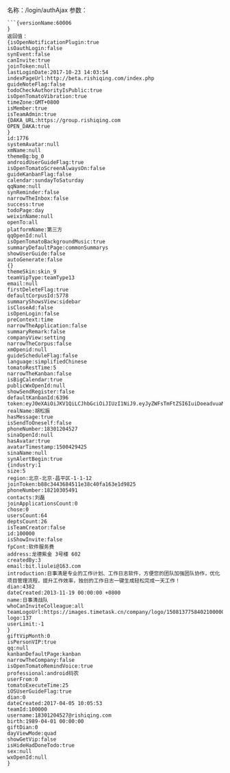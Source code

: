 名称：/login/authAjax
参数：
```GET
```{versionName:60006
}
返回值：
{isOpenNotificationPlugin:true
isOauthLogin:false
synEvent:false
canInvite:true
joinToken:null
lastLoginDate:2017-10-23 14:03:54
indexPageUrl:http://beta.rishiqing.com/index.php
guideNoteFlag:false
todoCheckAuthorityIsPublic:true
isOpenTomatoVibration:true
timeZone:GMT+0800
isMember:true
isTeamAdmin:true
{DAKA_URL:https://group.rishiqing.com
OPEN_DAKA:true
}
id:1776
systemAvatar:null
xmName:null
themeBg:bg_0
androidUserGuideFlag:true
isOpenTomatoScreenAlwaysOn:false
guideKanbanFlag:false
calendar:sundayToSaturday
qqName:null
synReminder:false
narrowTheInbox:false
success:true
todoPage:day
weixinName:null
openTo:all
platformName:第三方
qqOpenId:null
isOpenTomatoBackgroundMusic:true
summaryDefaultPage:commonSummarys
showUserGuide:false
autoGenerate:false
{}
themeSkin:skin_9
teamVipType:teamType13
email:null
firstDeleteFlag:true
defaultCorpusId:5778
summaryShowsView:sidebar
isCloseAd:false
isOpenLogin:false
preContext:time
narrowTheApplication:false
summaryRemark:false
companyView:setting
narrowTheCorpus:false
xmOpenid:null
guideScheduleFlag:false
language:simplifiedChinese
tomatoRestTime:5
narrowTheKanban:false
isBigCalendar:true
publicWxOpenId:null
showSendRegister:false
defaultKanbanId:6396
token:eyJ0eXAiOiJKV1QiLCJhbGciOiJIUzI1NiJ9.eyJyZWFsTmFtZSI6IuiDoeadvuaMryIsInBhc3N3b3JkIjoiYmEzMjUzODc2YWVkNmJjMjJkNGE2ZmY1M2Q4NDA2YzZhZDg2NDE5NWVkMTQ0YWI1Yzg3NjIxYjZjMjMzYjU0OGJhZWFlNjk1NmRmMzQ2ZWM4YzE3ZjVlYTEwZjM1ZWUzY2JjNTE0Nzk3ZWQ3ZGRkMzE0NTQ2NGUyYTBiYWI0MTMiLCJpZCI6MTc3NiwiZXhwIjoxNTExMzMxMTg0LCJpYXQiOjE1MDg3MzkxODQsImF1dGhTY29wZSI6e30sInVzZXJuYW1lIjoiMTgzMDEyMDQ1MjdAcmlzaGlxaW5nLmNvbSJ9.Hz8HmEcdcWhu1LedwN6AK5XUaDoZ3mbY1ANsx89GKNM
realName:胡松振
hasMessage:true
isSendToOneself:false
phoneNumber:18301204527
sinaOpenId:null
hasAvatar:true
avatarTimestamp:1500429425
sinaName:null
synAlertBegin:true
{industry:1
size:5
region:北京-北京-昌平区-1-1-12
joinToken:b88c3443684511e38c40fa163e1d9825
phoneNumber:18210305491
contacts:刘磊
joinApplicationsCount:0
chose:0
usersCount:64
deptsCount:26
isTeamCreator:false
id:100000
isShowInvite:false
fpCont:软件服务费
address:龙德紫金 3号楼 602
createdBy:3
email:bit.liulei@163.com
introduction:日事清是专业的工作计划、工作日志软件，方便您的团队加强团队协作，优化项目管理流程，提升工作效率，独创的工作日志一键生成轻松完成一天工作！
dian:4382
dateCreated:2013-11-19 00:00:00 +0800
name:日事清战队
whoCanInviteColleague:all
teamLogoUrl:https://images.timetask.cn/company/logo/1508137758402100000.png
logo:137
userLimit:-1
}
giftVipMonth:0
isPersonVIP:true
qq:null
kanbanDefaultPage:kanban
narrowTheCompany:false
isOpenTomatoRemindVoice:true
professional:android码农
userFrom:0
tomatoExecuteTime:25
iOSUserGuideFlag:true
dian:0
dateCreated:2017-04-05 10:05:53
teamId:100000
username:18301204527@rishiqing.com
birth:1989-04-01 00:00:00
giftDian:0
dayViewMode:quad
showGetVip:false
isHideHadDoneTodo:true
sex:null
wxOpenId:null
}
